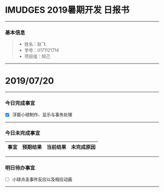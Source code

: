 # IMUDGES 2019暑期开发 日报书
-------


### 基本信息
> * 姓名：赵飞
> * 学号：0171121714
> * 项目组：知己

-------


# 2019/07/20

-------

### 今日完成事宜
- [x] 浮窗小球制作、显示与事务处理

-----
### 今日未完成事宜


| 事宜     |预期结果| 当前结果  | 未完成原因   | 
| --------   | -----:  | -----:  | :----:  |



------
### 明日待办事宜
- [ ] 小球点击事件反应以及相应动画

-------
